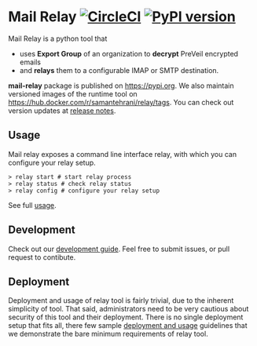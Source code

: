 # Mail Relay [![CircleCI](https://circleci.com/gh/samantehrani/mail-relay.svg?style=shield&circle-token=3af48550b9a47883ad9f13b1060ddf6a3fa1ac41)](https://circleci.com/gh/samantehrani/mail-relay) [![PyPI version](https://badge.fury.io/py/mail-relay.svg)](https://badge.fury.io/py/mail-relay)

Mail Relay is a python tool that
*   uses **Export Group** of an organization to **decrypt** PreVeil encrypted emails
*   and **relays** them to a configurable IMAP or SMTP destination.


**mail-relay** package is published on https://pypi.org.
We also maintain versioned images of the runtime tool on https://hub.docker.com/r/samantehrani/relay/tags.
You can check out version updates at [release notes](./docs/release_notes.md).


## Usage

Mail relay exposes a command line interface relay, with which you can configure your relay setup.

```shell
> relay start # start relay process
> relay status # check relay status
> relay config # configure your relay setup
```

See full [usage](./docs/usage.md).


## Development

Check out our [development guide](./docs/development.md). Feel free to submit issues, or pull request to contibute.



## Deployment

Deployment and usage of relay tool is fairly trivial, due to the inherent simplicity of tool. That said, administrators need to be very cautious about security of this tool and their deployment. There is no single deployment setup that fits all, there few sample [deployment and usage](./docs/deployment.md) guidelines that we demonstrate the bare minimum requirements of relay tool.
